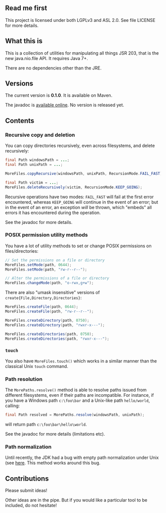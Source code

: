 ## Read me first

This project is licensed under both LGPLv3 and ASL 2.0. See file LICENSE for more details.

## What this is

This is a collection of utilities for manipulating all things JSR 203, that is the new java.nio.file
API. It requires Java 7+.

There are no dependencies other than the JRE.

## Versions

The current version is **0.1.0**. It is available on Maven.

The javadoc is [available online](https://fge.github.io/java7-fs-more). No version is released yet.

## Contents

### Recursive copy and deletion

You can copy directories recursively, even across filesystems, and delete recursively:

```java
final Path windowsPath = ...;
final Path unixPath = ...;

MoreFiles.copyRecursive(windowsPath, unixPath, RecursionMode.FAIL_FAST);

final Path victim = ...;
MoreFiles.deleteRecursively(victim, RecursionMode.KEEP_GOING);
```

Recursive operations have two modes: `FAIL_FAST` will fail at the first error encountered, whereas
`KEEP_GOING` will continue in the event of an error; but in the event of an error, an exception
_will_ be thrown, which "embeds" all errors it has encountered during the operation.

See the javadoc for more details.

### POSIX permission utility methods

You have a lot of utility methods to set or change POSIX permissions on
files/directories:

```java
// Set the permissions on a file or directory
MoreFiles.setMode(path, 0644);
MoreFiles.setMode(path, "rw-r--r--");

// Alter the permissions of a file or directory
MoreFiles.changeMode(path, "o-rwx,g+w");
```

There are also "umask insensitive" versions of `create{File,Directory,Directories}`:

```java
MoreFiles.createFile(path, 0644);
MoreFiles.createFile(path, "rw-r--r--");

MoreFiles.createDirectory(path, 0750);
MoreFiles.createDirectory(path, "rwxr-x---");

MoreFiles.createDirectories(path, 0750);
MoreFiles.createDirectories(path, "rwxr-x---");
```

### `touch`

You also have `MoreFiles.touch()` which works in a similar manner than the classical Unix `touch`
command.

### Path resolution

The `MorePaths.resolve()` method is able to resolve paths issued from different filesystems, even if
their paths are incompatible.  For instance, if you have a Windows path `c:\foo\bar` and a Unix-like
path `hello/world`, calling:

```java
final Path resolved = MorePaths.resolve(windowsPath, unixPath);
```

will return path `c:\foo\bar\hello\world`.

See the javadoc for more details (limitations etc).

### Path normalization

Until recently, the JDK had a bug with empty path normalization under Unix (see
[here](https://bugs.openjdk.java.net/browse/JDK-8037945). This method works around this bug.

## Contributions

Please submit ideas!

Other ideas are in the pipe. But if you would like a particular tool to be included, do not
hesitate!

